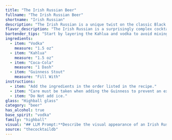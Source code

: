 ```yaml
---
title: "The Irish Russian Beer"
fullname: "The Irish Russian Beer"
shortname: "Irish Russian"
description: "The Irish Russian is a unique twist on the classic Black Russian, incorporating the creamy, coffee-forward notes of Kahlua with the robust, bittersweet taste of Guinness Stout. While its exact origin remains shrouded in mystery, its combination of vodka and stout suggests a nod to both Irish and Russian spirits. "
flavor_description: "The Irish Russian is a surprisingly complex cocktail with a smooth, decadent flavor profile.  The vodka provides a clean, crisp base, while the Kahlua adds rich, coffee-chocolate notes.  The Coca-Cola brings a touch of sweetness and a familiar cola flavor, while the Guinness Stout adds a subtle bitterness and creamy texture.  The result is a well-balanced drink that is both refreshing and indulgent. "
bartender_tips: "Start by layering the Kahlua and vodka to avoid mixing. Gently pour the Coca-Cola over the back of a spoon to create a distinct layer. Finish with a slow, careful pour of Guinness Stout. Don't stir! The layers are the beauty of this drink. Enjoy the unique flavor profiles as they dance on your palate. "
ingredients:
  - item: "Vodka"
    measure: "1.5 oz"
  - item: "Kahlua"
    measure: "1.5 oz"
  - item: "Coca-Cola"
    measure: "1 Dash"
  - item: "Guinness Stout"
    measure: "Fill With"
instructions:
  - item: "Add the ingredients in the order listed in the recipe."
  - item: "Care must be taken when adding the Guinness to prevent an excess of foam."
  - item: "Do Not add ice."
glass: "Highball glass"
category: "beer"
has_alcohol: true
base_spirit: "vodka"
family: "highball"
visual: "## LLM Prompt:**Describe the visual appearance of an Irish Russian cocktail. It is made with Vodka, Kahlua, Coca-Cola, and Guinness Stout. Be sure to describe:*** **Color:** Is it dark, light, layered? What are the dominant colors?* **Texture:** Is it creamy, frothy, or clear?* **Clarity:** Is it transparent, cloudy, or opaque? * **Layers:** Are there any distinct layers, or is it well-mixed? * **Garnish:**  What type of garnish might be used, and how would it affect the visual appeal?* **Overall impression:** What is the overall feeling the drink evokes - bold, sophisticated, refreshing?**Remember to provide a detailed and imaginative description, drawing on your knowledge of the ingredients and their likely interactions.** "
source: "thecocktaildb"
---
```


